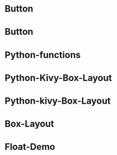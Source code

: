 # Button
# Button
# Python-functions
# Python-Kivy-Box-Layout
# Python-kivy-Box-Layout
# Box-Layout
# Float-Demo
